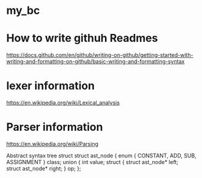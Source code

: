 # my_bc

# How to write githuh Readmes
https://docs.github.com/en/github/writing-on-github/getting-started-with-writing-and-formatting-on-github/basic-writing-and-formatting-syntax

# lexer information
https://en.wikipedia.org/wiki/Lexical_analysis

# Parser information
https://en.wikipedia.org/wiki/Parsing


Abstract syntax tree struct
struct ast_node {
  enum { CONSTANT, ADD, SUB, ASSIGNMENT } class;
  union { int                                 value;
          struct { struct ast_node* left;    
                   struct ast_node* right;  } op;
};